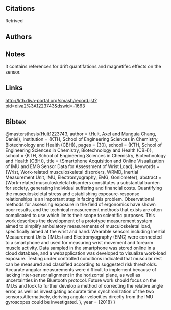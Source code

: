 # 
## Citations


Retrived

## Authors 

## Notes
It contains references for drift quantifations and magnetifec effects on the sensor.


## Links 
http://kth.diva-portal.org/smash/record.jsf?pid=diva2%3A1223743&dswid=-1663


## Bibtex 

@mastersthesis{Hult1223743,
   author = {Hult, Axel and Munguia Chang, Daniel},
   institution = {KTH, School of Engineering Sciences in Chemistry, Biotechnology and Health (CBH)},
   pages = {30},
   school = {KTH, School of Engineering Sciences in Chemistry, Biotechnology and Health (CBH)},
   school = {KTH, School of Engineering Sciences in Chemistry, Biotechnology and Health (CBH)},
   title = {Smartphone Acquisition and Online Visualization of IMU and EMG Sensor Data for Assessment of Wrist Load},
   keywords = {Wrist, Work-related musculoskeletal disorders, WRMD, Inertial Measurement Unit, IMU, Electromyography, EMG, Goniometer},
   abstract = {Work-related musculoskeletal disorders constitutes a substantial burden for society, generating individual suffering and financial costs. Quantifying the musculoskeletal stress and establishing exposure-response relationships is an important step in facing this problem. Observational methods for assessing exposure in the field of ergonomics have shown poor results, and the technical measurement methods that exists are often complicated to use which limits their scope to scientific purposes. This work describes the development of a prototype measurement system aimed to simplify ambulatory measurements of musculoskeletal load, specifically aimed at the wrist and hand. Wearable sensors including Inertial Measurement Units (IMU:s) and Electromyography (EMG) were connected to a smartphone and used for measuring wrist movement and forearm muscle activity. Data sampled in the smartphone was stored online in a cloud database, and a webapplication was developed to visualize work-load exposure. Testing under controlled conditions indicated that muscular rest can be measured and classified according to suggested risk thresholds. Accurate angular measurements were difficult to implement because of lacking inter-sensor alignment in the horizontal plane, as well as uncertainties in the Bluetooth protocol. Future work should focus on the IMU:s and look to further develop a method of correcting the relative angle error, as well as investigating accurate time synchronization of the two sensors.Alternatively, deriving angular velocities directly from the IMU gyroscopes could be investigated. },
   year = {2018}
}
